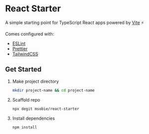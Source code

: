 # React Starter

A simple starting point for TypeScript React apps powered by [Vite](https://vitejs.dev/) ⚡️

Comes configured with:

- [ESLint](https://eslint.org/)
- [Prettier](https://prettier.io/)
- [TailwindCSS](https://tailwindcss.com/)

## Get Started

1. Make project directory

   ```sh
   mkdir project-name && cd project-name
   ```

1. Scaffold repo

   ```sh
   npx degit msobie/react-starter
   ```

1. Install dependencies

   ```sh
   npm install
   ```
